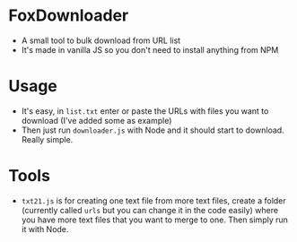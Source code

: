# FoxDownloader
- A small tool to bulk download from URL list
- It's made in vanilla JS so you don't need to install anything from NPM

# Usage
- It's easy, in `list.txt` enter or paste the URLs with files you want to download (I've added some as example)
- Then just run `downloader.js` with Node and it should start to download. Really simple.

# Tools
- `txt21.js` is for creating one text file from more text files, create a folder (currently called `urls` but you can change it in the code easily) where you have more text files that you want to merge to one. Then simply run it with Node.
